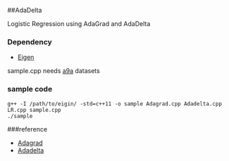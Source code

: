 ##AdaDelta

Logistic Regression using AdaGrad and AdaDelta

### Dependency

- [Eigen](http://eigen.tuxfamily.org/index.php?title=Main_Page)

sample.cpp needs [a9a](http://www.csie.ntu.edu.tw/~cjlin/libsvmtools/datasets/) datasets

### sample code

```
g++ -I /path/to/eigin/ -std=c++11 -o sample Adagrad.cpp Adadelta.cpp LR.cpp sample.cpp
./sample
```

###reference

- [Adagrad](http://www.ark.cs.cmu.edu/cdyer/adagrad.pdf)
- [Adadelta](http://www.matthewzeiler.com/pubs/googleTR2012/googleTR2012.pdf)


